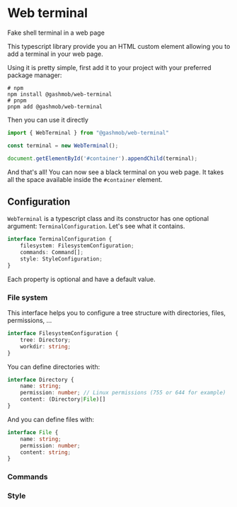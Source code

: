 # Web terminal

Fake shell terminal in a web page

This typescript library provide you an HTML custom element allowing you to add a terminal in your web page.

Using it is pretty simple, first add it to your project with your preferred package manager:

```shell
# npm
npm install @gashmob/web-terminal
# pnpm
pnpm add @gashmob/web-terminal
```

Then you can use it directly

```ts
import { WebTerminal } from "@gashmob/web-terminal"

const terminal = new WebTerminal();

document.getElementById('#container').appendChild(terminal);
```

And that's all! You can now see a black terminal on you web page. It takes all the space available inside
the `#container` element.

## Configuration

`WebTerminal` is a typescript class and its constructor has one optional argument: `TerminalConfiguration`. Let's see
what it contains.

```ts
interface TerminalConfiguration {
    filesystem: FilesystemConfiguration;
    commands: Command[];
    style: StyleConfiguration;
}
```

Each property is optional and have a default value.

### File system

This interface helps you to configure a tree structure with directories, files, permissions, ...

```ts
interface FilesystemConfiguration {
    tree: Directory;
    workdir: string;
}
```

You can define directories with:

```ts
interface Directory {
    name: string;
    permission: number; // Linux permissions (755 or 644 for example)
    content: (Directory|File)[]
}
```

And you can define files with:

```ts
interface File {
    name: string;
    permission: number;
    content: string;
}
```

### Commands

### Style
